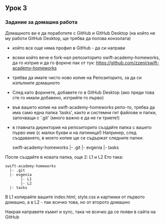 ## Урок 3

### Задание за домашна работа

Домашното ви е да поработите с GitHub и GitHub Desktop (на който не му работи GitHub Desktop, ще трябва да ползва конзолата)

- който все още няма профил в GitHub - да си направи
- всеки който вече е fork-нал репозиторито swift-academy-homeworks, да го изтрие и да го форкне пак от тук: https://github.com/zzeni/swift-academy-homeworks
- трябва да имате чисто ново копие на Репозиторито, за да си изпълните домашното
- След като форкнете, добавете го в GitHub Desktop (ако преди това сте го имали добавено, изтрийте го първо)
- във вашето копие на swift-academy-homeworks репо-то, трябва да има само една папка 'tasks', както и системни гит файлове и папки, започващи с '.git' (много важно е да не ги триете!)
- в главната директория на репозиторито създайте папка с вашето първо име (с малки букви и на латиница!)
Напринер, след създаването, в моето копие ще се съдържат следните папки:

    swift-academy-homeworks
      |- .git
      |- evgenia
      |- tasks

После създайте в новата папка, още 2: L1 и L2
Ето така:

    swift-academy-homeworks
      |- .git
      |- evgenia
           |- L1
           |- L2
      |- tasks

В L1 копирайте вашите index.html, style.css и картинки от първото домашно, а в L2 - пак всичко това, но от второто домашно

Накрая направете къмит и sync, така че всичко да се появи в сайта на GitHub
